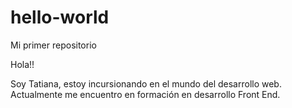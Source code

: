 # hello-world
Mi primer repositorio

Hola!!

Soy Tatiana, estoy incursionando en el mundo del desarrollo web.
Actualmente me encuentro en formación en desarrollo Front End.

